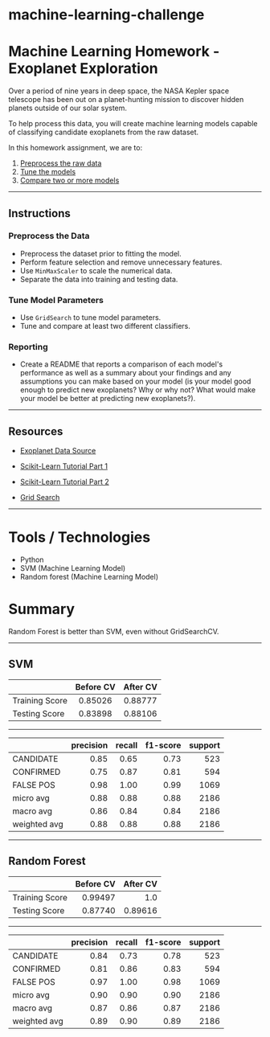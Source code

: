 # machine-learning-challenge
# Machine Learning Homework - Exoplanet Exploration

Over a period of nine years in deep space, the NASA Kepler space telescope has been out on a planet-hunting mission to discover hidden planets outside of our solar system.

To help process this data, you will create machine learning models capable of classifying candidate exoplanets from the raw dataset.

In this homework assignment, we are to:

1. [Preprocess the raw data](#Preprocessing)
2. [Tune the models](#Tune-Model-Parameters)
3. [Compare two or more models](#Evaluate-Model-Performance)

- - -

## Instructions

### Preprocess the Data

* Preprocess the dataset prior to fitting the model.
* Perform feature selection and remove unnecessary features.
* Use `MinMaxScaler` to scale the numerical data.
* Separate the data into training and testing data.

### Tune Model Parameters

* Use `GridSearch` to tune model parameters.
* Tune and compare at least two different classifiers.

### Reporting

* Create a README that reports a comparison of each model's performance as well as a summary about your findings and any assumptions you can make based on your model (is your model good enough to predict new exoplanets? Why or why not? What would make your model be better at predicting new exoplanets?).

- - -

## Resources

* [Exoplanet Data Source](https://www.kaggle.com/nasa/kepler-exoplanet-search-results)

* [Scikit-Learn Tutorial Part 1](https://www.youtube.com/watch?v=4PXAztQtoTg)

* [Scikit-Learn Tutorial Part 2](https://www.youtube.com/watch?v=gK43gtGh49o&t=5858s)

* [Grid Search](https://scikit-learn.org/stable/modules/grid_search.html)

- - -

# Tools / Technologies
* Python 
* SVM (Machine Learning Model)
* Random forest (Machine Learning Model)

# Summary
Random Forest is better than SVM, even without GridSearchCV.
***

## **SVM**

|                | Before CV   | After CV  |
| -------------- |:-----------:| :--------:|
| Training Score | 0.85026     | 0.88777   |
| Testing Score  | 0.83898     | 0.88106   |

---

|                | precision| recall   | f1-score  | support |
| -------------- |---------:| --------:| ---------:| -------:|
| CANDIDATE      | 0.85     | 0.65     | 0.73      | 523     |
| CONFIRMED      | 0.75     | 0.87     | 0.81      | 594     |
| FALSE POS      | 0.98     | 1.00     | 0.99      | 1069    |
| micro avg      | 0.88     | 0.88     | 0.88      | 2186    |
| macro avg      | 0.86     | 0.84     | 0.84      | 2186    |
| weighted avg   | 0.88     | 0.88     | 0.88      | 2186    |

***

## **Random Forest**

|                | Before CV   | After CV  |
| -------------- |------------:| ---------:|
| Training Score | 0.99497     | 1.0       |
| Testing Score  | 0.87740     | 0.89616   |

---

|                | precision| recall   | f1-score  | support |
| -------------- |---------:| --------:| ---------:| -------:|
| CANDIDATE      | 0.84     | 0.73     | 0.78      | 523     |
| CONFIRMED      | 0.81     | 0.86     | 0.83      | 594     |
| FALSE POS      | 0.97     | 1.00     | 0.98      | 1069    |
| micro avg      | 0.90     | 0.90     | 0.90      | 2186    |
| macro avg      | 0.87     | 0.86     | 0.87      | 2186    |
| weighted avg   | 0.89     | 0.90     | 0.89      | 2186    |
